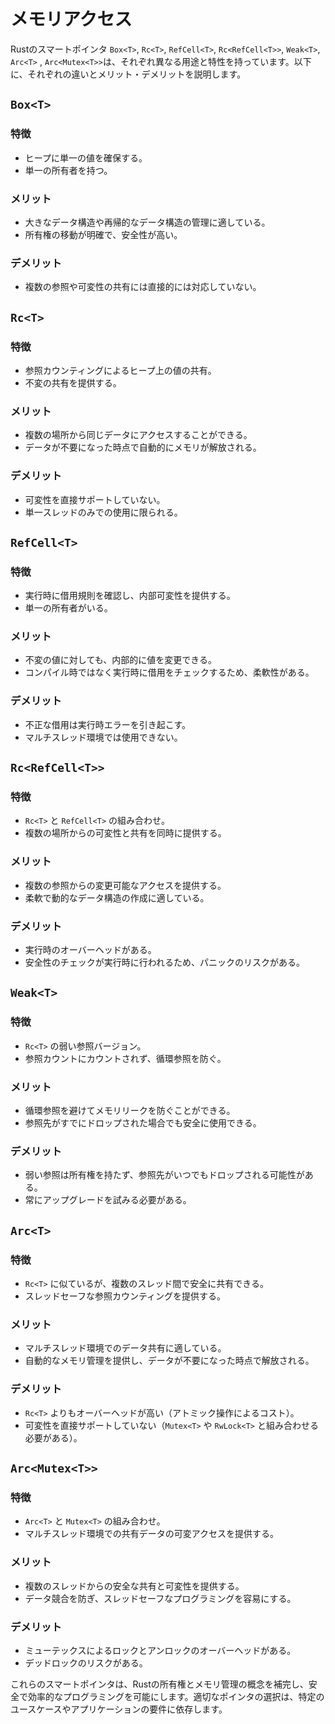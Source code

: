 # メモリアクセス

Rustのスマートポインタ `Box<T>`, `Rc<T>`, `RefCell<T>`, `Rc<RefCell<T>>`, `Weak<T>`, `Arc<T>` , `Arc<Mutex<T>>`は、それぞれ異なる用途と特性を持っています。以下に、それぞれの違いとメリット・デメリットを説明します。

## `Box<T>`
### 特徴
- ヒープに単一の値を確保する。
- 単一の所有者を持つ。
### メリット
- 大きなデータ構造や再帰的なデータ構造の管理に適している。
- 所有権の移動が明確で、安全性が高い。
### デメリット
- 複数の参照や可変性の共有には直接的には対応していない。

## `Rc<T>`
### 特徴
- 参照カウンティングによるヒープ上の値の共有。
- 不変の共有を提供する。
### メリット
- 複数の場所から同じデータにアクセスすることができる。
- データが不要になった時点で自動的にメモリが解放される。
### デメリット
- 可変性を直接サポートしていない。
- 単一スレッドのみでの使用に限られる。

## `RefCell<T>`
### 特徴
- 実行時に借用規則を確認し、内部可変性を提供する。
- 単一の所有者がいる。
### メリット
- 不変の値に対しても、内部的に値を変更できる。
- コンパイル時ではなく実行時に借用をチェックするため、柔軟性がある。
### デメリット
- 不正な借用は実行時エラーを引き起こす。
- マルチスレッド環境では使用できない。

## `Rc<RefCell<T>>`
### 特徴
- `Rc<T>` と `RefCell<T>` の組み合わせ。
- 複数の場所からの可変性と共有を同時に提供する。
### メリット
- 複数の参照からの変更可能なアクセスを提供する。
- 柔軟で動的なデータ構造の作成に適している。
### デメリット
- 実行時のオーバーヘッドがある。
- 安全性のチェックが実行時に行われるため、パニックのリスクがある。

## `Weak<T>`
### 特徴
- `Rc<T>` の弱い参照バージョン。
- 参照カウントにカウントされず、循環参照を防ぐ。
### メリット
- 循環参照を避けてメモリリークを防ぐことができる。
- 参照先がすでにドロップされた場合でも安全に使用できる。
### デメリット
- 弱い参照は所有権を持たず、参照先がいつでもドロップされる可能性がある。
- 常にアップグレードを試みる必要がある。

## `Arc<T>`
### 特徴
- `Rc<T>` に似ているが、複数のスレッド間で安全に共有できる。
- スレッドセーフな参照カウンティングを提供する。
### メリット
- マルチスレッド環境でのデータ共有に適している。
- 自動的なメモリ管理を提供し、データが不要になった時点で解放される。
### デメリット
- `Rc<T>` よりもオーバーヘッドが高い（アトミック操作によるコスト）。
- 可変性を直接サポートしていない（`Mutex<T>` や `RwLock<T>` と組み合わせる必要がある）。

## `Arc<Mutex<T>>`
### 特徴
- `Arc<T>` と `Mutex<T>` の組み合わせ。
- マルチスレッド環境での共有データの可変アクセスを提供する。
### メリット
- 複数のスレッドからの安全な共有と可変性を提供する。
- データ競合を防ぎ、スレッドセーフなプログラミングを容易にする。
### デメリット
- ミューテックスによるロックとアンロックのオーバーヘッドがある。
- デッドロックのリスクがある。

これらのスマートポインタは、Rustの所有権とメモリ管理の概念を補完し、安全で効率的なプログラミングを可能にします。適切なポインタの選択は、特定のユースケースやアプリケーションの要件に依存します。
